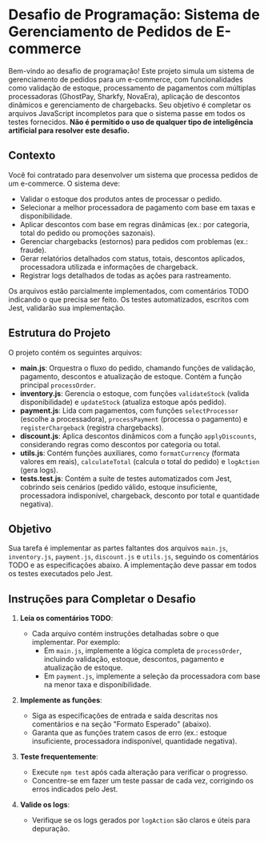 # Desafio de Programação: Sistema de Gerenciamento de Pedidos de E-commerce

Bem-vindo ao desafio de programação! Este projeto simula um sistema de gerenciamento de pedidos para um e-commerce, com funcionalidades como validação de estoque, processamento de pagamentos com múltiplas processadoras (GhostPay, Sharkfy, NovaEra), aplicação de descontos dinâmicos e gerenciamento de chargebacks. Seu objetivo é completar os arquivos JavaScript incompletos para que o sistema passe em todos os testes fornecidos. **Não é permitido o uso de qualquer tipo de inteligência artificial para resolver este desafio.**

## Contexto

Você foi contratado para desenvolver um sistema que processa pedidos de um e-commerce. O sistema deve:

- Validar o estoque dos produtos antes de processar o pedido.
- Selecionar a melhor processadora de pagamento com base em taxas e disponibilidade.
- Aplicar descontos com base em regras dinâmicas (ex.: por categoria, total do pedido ou promoções sazonais).
- Gerenciar chargebacks (estornos) para pedidos com problemas (ex.: fraude).
- Gerar relatórios detalhados com status, totais, descontos aplicados, processadora utilizada e informações de chargeback.
- Registrar logs detalhados de todas as ações para rastreamento.

Os arquivos estão parcialmente implementados, com comentários TODO indicando o que precisa ser feito. Os testes automatizados, escritos com Jest, validarão sua implementação.

## Estrutura do Projeto

O projeto contém os seguintes arquivos:

- **main.js**: Orquestra o fluxo do pedido, chamando funções de validação, pagamento, descontos e atualização de estoque. Contém a função principal `processOrder`.
- **inventory.js**: Gerencia o estoque, com funções `validateStock` (valida disponibilidade) e `updateStock` (atualiza estoque após pedido).
- **payment.js**: Lida com pagamentos, com funções `selectProcessor` (escolhe a processadora), `processPayment` (processa o pagamento) e `registerChargeback` (registra chargebacks).
- **discount.js**: Aplica descontos dinâmicos com a função `applyDiscounts`, considerando regras como descontos por categoria ou total.
- **utils.js**: Contém funções auxiliares, como `formatCurrency` (formata valores em reais), `calculateTotal` (calcula o total do pedido) e `logAction` (gera logs).
- **tests.test.js**: Contém a suíte de testes automatizados com Jest, cobrindo seis cenários (pedido válido, estoque insuficiente, processadora indisponível, chargeback, desconto por total e quantidade negativa).

## Objetivo

Sua tarefa é implementar as partes faltantes dos arquivos `main.js`, `inventory.js`, `payment.js`, `discount.js` e `utils.js`, seguindo os comentários TODO e as especificações abaixo. A implementação deve passar em todos os testes executados pelo Jest.

## Instruções para Completar o Desafio

1. **Leia os comentários TODO**:
   - Cada arquivo contém instruções detalhadas sobre o que implementar. Por exemplo:
     - Em `main.js`, implemente a lógica completa de `processOrder`, incluindo validação, estoque, descontos, pagamento e atualização de estoque.
     - Em `payment.js`, implemente a seleção da processadora com base na menor taxa e disponibilidade.

2. **Implemente as funções**:
   - Siga as especificações de entrada e saída descritas nos comentários e na seção "Formato Esperado" (abaixo).
   - Garanta que as funções tratem casos de erro (ex.: estoque insuficiente, processadora indisponível, quantidade negativa).

3. **Teste frequentemente**:
   - Execute `npm test` após cada alteração para verificar o progresso.
   - Concentre-se em fazer um teste passar de cada vez, corrigindo os erros indicados pelo Jest.

4. **Valide os logs**:
   - Verifique se os logs gerados por `logAction` são claros e úteis para depuração.
